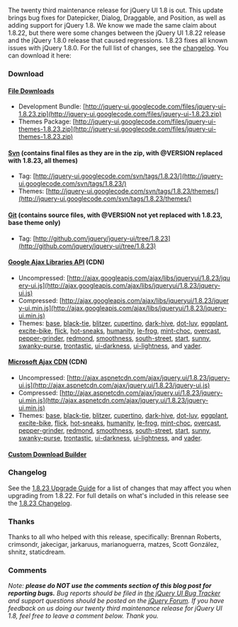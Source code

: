 The twenty third maintenance release for jQuery UI 1.8 is out. This
update brings bug fixes for Datepicker, Dialog, Draggable, and Position,
as well as adding support for jQuery 1.8. We know we made the same claim
about 1.8.22, but there were some changes between the jQuery UI 1.8.22
release and the jQuery 1.8.0 release that caused regressions. 1.8.23
fixes all known issues with jQuery 1.8.0. For the full list of changes,
see the [changelog](http://jqueryui.com/docs/Changelog/1.8.23). You can
download it here:

### Download

#### [File Downloads](http://code.google.com/p/jquery-ui/downloads/list)

-   Development
    Bundle: [http://jquery-ui.googlecode.com/files/jquery-ui-1.8.23.zip](http://jquery-ui.googlecode.com/files/jquery-ui-1.8.23.zip)
-   Themes
    Package: [http://jquery-ui.googlecode.com/files/jquery-ui-themes-1.8.23.zip](http://jquery-ui.googlecode.com/files/jquery-ui-themes-1.8.23.zip)

#### [Svn](http://code.google.com/p/jquery-ui/source/checkout) (contains final files as they are in the zip, with @VERSION replaced with 1.8.23, all themes)

-   Tag: [http://jquery-ui.googlecode.com/svn/tags/1.8.23/](http://jquery-ui.googlecode.com/svn/tags/1.8.23/)
-   Themes: [http://jquery-ui.googlecode.com/svn/tags/1.8.23/themes/](http://jquery-ui.googlecode.com/svn/tags/1.8.23/themes/)

#### [Git](http://github.com/jquery/jquery-ui/) (contains source files, with @VERSION not yet replaced with 1.8.23, base theme only)

-   Tag: [http://github.com/jquery/jquery-ui/tree/1.8.23](http://github.com/jquery/jquery-ui/tree/1.8.23)

#### [Google Ajax Libraries API](http://code.google.com/apis/libraries/devguide.html#jqueryUI) (CDN)

-   Uncompressed: [http://ajax.googleapis.com/ajax/libs/jqueryui/1.8.23/jquery-ui.js](http://ajax.googleapis.com/ajax/libs/jqueryui/1.8.23/jquery-ui.js)
-   Compressed: [http://ajax.googleapis.com/ajax/libs/jqueryui/1.8.23/jquery-ui.min.js](http://ajax.googleapis.com/ajax/libs/jqueryui/1.8.23/jquery-ui.min.js)
-   Themes:
    [base](http://ajax.googleapis.com/ajax/libs/jqueryui/1.8.23/themes/base/jquery-ui.css),
    [black-tie](http://ajax.googleapis.com/ajax/libs/jqueryui/1.8.23/themes/black-tie/jquery-ui.css),
    [blitzer](http://ajax.googleapis.com/ajax/libs/jqueryui/1.8.23/themes/blitzer/jquery-ui.css),
    [cupertino](http://ajax.googleapis.com/ajax/libs/jqueryui/1.8.23/themes/cupertino/jquery-ui.css),
    [dark-hive](http://ajax.googleapis.com/ajax/libs/jqueryui/1.8.23/themes/dark-hive/jquery-ui.css),
    [dot-luv](http://ajax.googleapis.com/ajax/libs/jqueryui/1.8.23/themes/dot-luv/jquery-ui.css),
    [eggplant](http://ajax.googleapis.com/ajax/libs/jqueryui/1.8.23/themes/eggplant/jquery-ui.css),
    [excite-bike](http://ajax.googleapis.com/ajax/libs/jqueryui/1.8.23/themes/excite-bike/jquery-ui.css),
    [flick](http://ajax.googleapis.com/ajax/libs/jqueryui/1.8.23/themes/flick/jquery-ui.css),
    [hot-sneaks](http://ajax.googleapis.com/ajax/libs/jqueryui/1.8.23/themes/hot-sneaks/jquery-ui.css),
    [humanity](http://ajax.googleapis.com/ajax/libs/jqueryui/1.8.23/themes/humanity/jquery-ui.css),
    [le-frog](http://ajax.googleapis.com/ajax/libs/jqueryui/1.8.23/themes/le-frog/jquery-ui.css),
    [mint-choc](http://ajax.googleapis.com/ajax/libs/jqueryui/1.8.23/themes/mint-choc/jquery-ui.css),
    [overcast](http://ajax.googleapis.com/ajax/libs/jqueryui/1.8.23/themes/overcast/jquery-ui.css),
    [pepper-grinder](http://ajax.googleapis.com/ajax/libs/jqueryui/1.8.23/themes/pepper-grinder/jquery-ui.css),
    [redmond](http://ajax.googleapis.com/ajax/libs/jqueryui/1.8.23/themes/redmond/jquery-ui.css),
    [smoothness](http://ajax.googleapis.com/ajax/libs/jqueryui/1.8.23/themes/smoothness/jquery-ui.css),
    [south-street](http://ajax.googleapis.com/ajax/libs/jqueryui/1.8.23/themes/south-street/jquery-ui.css),
    [start](http://ajax.googleapis.com/ajax/libs/jqueryui/1.8.23/themes/start/jquery-ui.css),
    [sunny](http://ajax.googleapis.com/ajax/libs/jqueryui/1.8.23/themes/sunny/jquery-ui.css),
    [swanky-purse](http://ajax.googleapis.com/ajax/libs/jqueryui/1.8.23/themes/swanky-purse/jquery-ui.css),
    [trontastic](http://ajax.googleapis.com/ajax/libs/jqueryui/1.8.23/themes/trontastic/jquery-ui.css),
    [ui-darkness](http://ajax.googleapis.com/ajax/libs/jqueryui/1.8.23/themes/ui-darkness/jquery-ui.css),
    [ui-lightness](http://ajax.googleapis.com/ajax/libs/jqueryui/1.8.23/themes/ui-lightness/jquery-ui.css),
    and
    [vader](http://ajax.googleapis.com/ajax/libs/jqueryui/1.8.23/themes/vader/jquery-ui.css).

#### [Microsoft Ajax CDN](http://www.asp.net/ajaxlibrary/cdn.ashx) (CDN)

-   Uncompressed: [http://ajax.aspnetcdn.com/ajax/jquery.ui/1.8.23/jquery-ui.js](http://ajax.aspnetcdn.com/ajax/jquery.ui/1.8.23/jquery-ui.js)
-   Compressed: [http://ajax.aspnetcdn.com/ajax/jquery.ui/1.8.23/jquery-ui.min.js](http://ajax.aspnetcdn.com/ajax/jquery.ui/1.8.23/jquery-ui.min.js)
-   Themes:
    [base](http://ajax.aspnetcdn.com/ajax/jquery.ui/1.8.23/themes/base/jquery-ui.css),
    [black-tie](http://ajax.aspnetcdn.com/ajax/jquery.ui/1.8.23/themes/black-tie/jquery-ui.css),
    [blitzer](http://ajax.aspnetcdn.com/ajax/jquery.ui/1.8.23/themes/blitzer/jquery-ui.css),
    [cupertino](http://ajax.aspnetcdn.com/ajax/jquery.ui/1.8.23/themes/cupertino/jquery-ui.css),
    [dark-hive](http://ajax.aspnetcdn.com/ajax/jquery.ui/1.8.23/themes/dark-hive/jquery-ui.css),
    [dot-luv](http://ajax.aspnetcdn.com/ajax/jquery.ui/1.8.23/themes/dot-luv/jquery-ui.css),
    [eggplant](http://ajax.aspnetcdn.com/ajax/jquery.ui/1.8.23/themes/eggplant/jquery-ui.css),
    [excite-bike](http://ajax.aspnetcdn.com/ajax/jquery.ui/1.8.23/themes/excite-bike/jquery-ui.css),
    [flick](http://ajax.aspnetcdn.com/ajax/jquery.ui/1.8.23/themes/flick/jquery-ui.css),
    [hot-sneaks](http://ajax.aspnetcdn.com/ajax/jquery.ui/1.8.23/themes/hot-sneaks/jquery-ui.css),
    [humanity](http://ajax.aspnetcdn.com/ajax/jquery.ui/1.8.23/themes/humanity/jquery-ui.css),
    [le-frog](http://ajax.aspnetcdn.com/ajax/jquery.ui/1.8.23/themes/le-frog/jquery-ui.css),
    [mint-choc](http://ajax.aspnetcdn.com/ajax/jquery.ui/1.8.23/themes/mint-choc/jquery-ui.css),
    [overcast](http://ajax.aspnetcdn.com/ajax/jquery.ui/1.8.23/themes/overcast/jquery-ui.css),
    [pepper-grinder](http://ajax.aspnetcdn.com/ajax/jquery.ui/1.8.23/themes/pepper-grinder/jquery-ui.css),
    [redmond](http://ajax.aspnetcdn.com/ajax/jquery.ui/1.8.23/themes/redmond/jquery-ui.css),
    [smoothness](http://ajax.aspnetcdn.com/ajax/jquery.ui/1.8.23/themes/smoothness/jquery-ui.css),
    [south-street](http://ajax.aspnetcdn.com/ajax/jquery.ui/1.8.23/themes/south-street/jquery-ui.css),
    [start](http://ajax.aspnetcdn.com/ajax/jquery.ui/1.8.23/themes/start/jquery-ui.css),
    [sunny](http://ajax.aspnetcdn.com/ajax/jquery.ui/1.8.23/themes/sunny/jquery-ui.css),
    [swanky-purse](http://ajax.aspnetcdn.com/ajax/jquery.ui/1.8.23/themes/swanky-purse/jquery-ui.css),
    [trontastic](http://ajax.aspnetcdn.com/ajax/jquery.ui/1.8.23/themes/trontastic/jquery-ui.css),
    [ui-darkness](http://ajax.aspnetcdn.com/ajax/jquery.ui/1.8.23/themes/ui-darkness/jquery-ui.css),
    [ui-lightness](http://ajax.aspnetcdn.com/ajax/jquery.ui/1.8.23/themes/ui-lightness/jquery-ui.css),
    and
    [vader](http://ajax.aspnetcdn.com/ajax/jquery.ui/1.8.23/themes/vader/jquery-ui.css).

#### [Custom Download Builder](http://jqueryui.com/download)

### Changelog

See the [1.8.23 Upgrade
Guide](http://jqueryui.com/docs/Upgrade_Guide/1.8.23) for a list of
changes that may affect you when upgrading from 1.8.22. For full details
on what's included in this release see the [1.8.23
Changelog](http://jqueryui.com/docs/Changelog/1.8.23).

### Thanks

Thanks to all who helped with this release, specifically: Brennan
Roberts, crimsondr, jakecigar, jarkaruus, marianoguerra, matzes, Scott
González, shnitz, staticdream.

### Comments

*Note: **please do NOT use the comments section of this blog post for
reporting bugs.** Bug reports should be filed in [the jQuery UI Bug
Tracker](http://bugs.jqueryui.com) and support questions should be
posted on the [jQuery Forum](http://forum.jquery.com).* *If you have
feedback on us doing our twenty third maintenance release for jQuery UI
1.8, feel free to leave a comment below. Thank you.*
